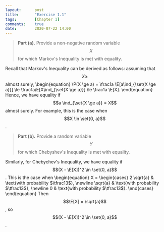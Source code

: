 ```yaml
---
layout:      post
title:       "Exercise 1.1"
tags:        [Chapter 1]
comments:    true
date:        2020-07-22 14:00
---
```


> __Part (a).__
> Provide a non-negative random variable $$X$$ for which Markov's Inequality is met with equality.

Recall that Markov's Inequality can be derived as follows:
assuming that $$X\ge$$ almost surely,
\begin{equation}
    \P(X \ge a)
    = \frac1a \E[a\ind_{\set{X \ge a}}]
    \le \frac1a\E[X\ind_{\set{X \ge a}}]
    \le \frac1a \E[X].
\end{equation}
Hence, we have equality if $$a \ind_{\set{X \ge a}} = X$$ almost surely.
For example, this is the case when $$X \in \set{0, a}$$.

> __Part (b).__
> Provide a random variable $$Y$$ for which Chebyshev's Inequality is met with equality.

Similarly, for Chebychev's Inequality, we have equality if $$(X - \E[X])^2 \in \set{0, a}$$.
This is the case when
\begin{equation}
    X = \begin{cases}
        2 \sqrt{a} & \text{with probability $\tfrac13$}, \newline
        \sqrt{a} & \text{with probability $\tfrac13$}, \newline
        0 & \text{with probability $\tfrac13$}.
    \end{cases}
\end{equation}
Then $$\E[X] = \sqrt{a}$$, so $$(X - \E[X])^2 \in \set{0, a}$$.